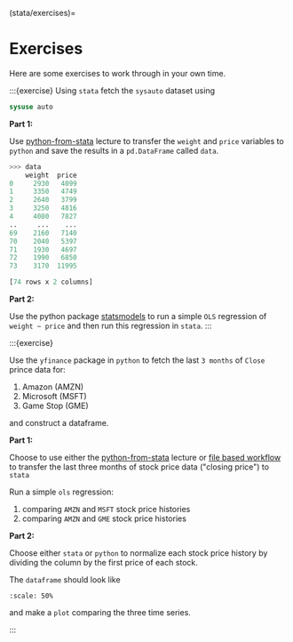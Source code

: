 (stata/exercises)=
# Exercises

Here are some exercises to work through in your own time.

:::{exercise}
Using `stata` fetch the `sysauto` dataset using

```stata
sysuse auto
```

**Part 1:**

Use [python-from-stata](stata/python-from-stata) lecture
to transfer the `weight` and `price` variables to `python` and save the
results in a `pd.DataFrame` called `data`.

```python
>>> data
    weight  price
0     2930   4099
1     3350   4749
2     2640   3799
3     3250   4816
4     4080   7827
..     ...    ...
69    2160   7140
70    2040   5397
71    1930   4697
72    1990   6850
73    3170  11995

[74 rows x 2 columns]
```

**Part 2:**

Use the python package [statsmodels](https://www.statsmodels.org/stable/index.html) to run a simple `OLS` regression of `weight ~ price`
and then run this regression in `stata`.
:::

:::{exercise}

Use the `yfinance` package in `python` to fetch the last `3 months` of `Close` 
prince data for:

1. Amazon (AMZN)
2. Microsoft (MSFT)
3. Game Stop (GME)

and construct a dataframe.

**Part 1:**

Choose to use either the [python-from-stata](stata/python-from-stata) lecture
or [file based workflow](stata/python-files) to transfer the
last three months of stock price data ("closing price") to `stata`

Run a simple `ols` regression:

1. comparing `AMZN` and `MSFT` stock price histories
2. comparing `AMZN` and `GME` stock price histories

**Part 2:**

Choose either `stata` or `python` to normalize each stock price history by
dividing the column by the first price of each stock.

The `dataframe` should look like

```{figure} img/python-yfinance-stock-price-normalised.png
:scale: 50%
```

and make a `plot` comparing the three time series.

:::